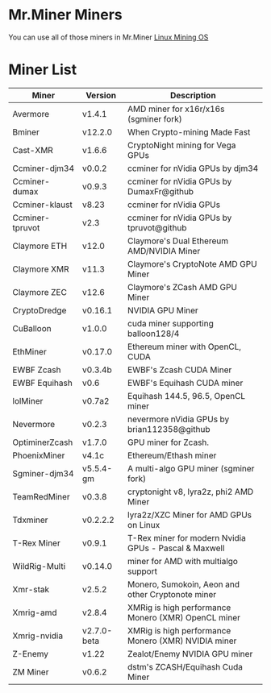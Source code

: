 # Mr.Miner Miners
You can use all of those miners in Mr.Miner [Linux Mining OS](https://mrminer.co)


# Miner List

| Miner | Version | Description |
| ----------------- | ------------- | ------------- |
| Avermore | v1.4.1 | AMD miner for x16r/x16s (sgminer fork) |
| Bminer | v12.2.0 | When Crypto-mining Made Fast |
| Cast-XMR | v1.6.6 | CryptoNight mining for Vega GPUs |
| Ccminer-djm34 | v0.0.2 | ccminer for nVidia GPUs by djm34 |
| Ccminer-dumax | v0.9.3 | ccminer for nVidia GPUs by DumaxFr@github |
| Ccminer-klaust | v8.23 | ccminer for nVidia GPUs |
| Ccminer-tpruvot | v2.3 | ccminer for nVidia GPUs by tpruvot@github |
| Claymore ETH | v12.0 | Claymore's Dual Ethereum AMD/NVIDIA Miner |
| Claymore XMR | v11.3 | Claymore's CryptoNote AMD GPU Miner |
| Claymore ZEC | v12.6 | Claymore's ZCash AMD GPU Miner |
| CryptoDredge | v0.16.1 | NVIDIA GPU Miner |
| CuBalloon | v1.0.0 | cuda miner supporting balloon128/4 |
| EthMiner | v0.17.0 | Ethereum miner with OpenCL, CUDA |
| EWBF Zcash | v0.3.4b | EWBF's Zcash CUDA Miner  |
| EWBF Equihash | v0.6 | EWBF's Equihash CUDA miner |
| lolMiner | v0.7a2 | Equihash 144.5, 96.5, OpenCL miner |
| Nevermore | v0.2.3 | nevermore nVidia GPUs by brian112358@github |
| OptiminerZcash | v1.7.0 | GPU miner for Zcash. |
| PhoenixMiner | v4.1c | Ethereum/Ethash miner |
| Sgminer-djm34 | v5.5.4-gm | A multi-algo GPU miner (sgminer fork) |
| TeamRedMiner | v0.3.8 | cryptonight v8, lyra2z, phi2 AMD Miner |
| Tdxminer | v0.2.2.2 | lyra2z/XZC Miner for AMD GPUs on Linux |
| T-Rex Miner | v0.9.1 | T-Rex miner for modern Nvidia GPUs - Pascal & Maxwell |
| WildRig-Multi | v0.14.0 | miner for AMD with multialgo support |
| Xmr-stak  | v2.5.2 | Monero, Sumokoin, Aeon and other Cryptonote miner |
| Xmrig-amd | v2.8.4 | XMRig is high performance Monero (XMR) OpenCL miner |
| Xmrig-nvidia | v2.7.0-beta | XMRig is high performance Monero (XMR) NVIDIA miner |
| Z-Enemy | v1.22 | Zealot/Enemy NVIDIA GPU miner |
| ZM Miner | v0.6.2 | dstm's ZCASH/Equihash Cuda Miner |
